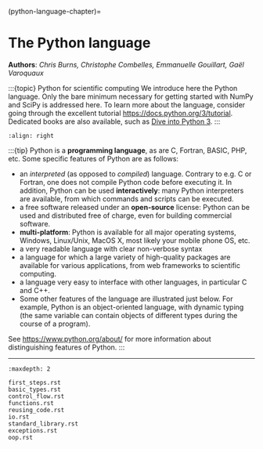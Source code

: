 (python-language-chapter)=

# The Python language

**Authors**: *Chris Burns, Christophe Combelles, Emmanuelle Gouillart,
Gaël Varoquaux*

:::{topic} Python for scientific computing
We introduce here the Python language. Only the bare minimum
necessary for getting started with NumPy and SciPy is addressed here.
To learn more about the language, consider going through the
excellent tutorial <https://docs.python.org/3/tutorial>. Dedicated books
are also available, such as [Dive into Python 3](https://diveintopython3.net/).
:::

```{image} python-logo.png
:align: right
```

:::{tip}
Python is a **programming language**, as are C, Fortran, BASIC, PHP,
etc. Some specific features of Python are as follows:

- an *interpreted* (as opposed to *compiled*) language. Contrary to e.g.
  C or Fortran, one does not compile Python code before executing it. In
  addition, Python can be used **interactively**: many Python
  interpreters are available, from which commands and scripts can be
  executed.
- a free software released under an **open-source** license: Python can
  be used and distributed free of charge, even for building commercial
  software.
- **multi-platform**: Python is available for all major operating
  systems, Windows, Linux/Unix, MacOS X, most likely your mobile phone
  OS, etc.
- a very readable language with clear non-verbose syntax
- a language for which a large variety of high-quality packages are
  available for various applications, from web frameworks to scientific
  computing.
- a language very easy to interface with other languages, in particular C
  and C++.
- Some other features of the language are illustrated just below. For
  example, Python is an object-oriented language, with dynamic typing
  (the same variable can contain objects of different types during the
  course of a program).

See <https://www.python.org/about/> for more information about
distinguishing features of Python.
:::

______________________________________________________________________

```{toctree}
:maxdepth: 2

first_steps.rst
basic_types.rst
control_flow.rst
functions.rst
reusing_code.rst
io.rst
standard_library.rst
exceptions.rst
oop.rst
```
